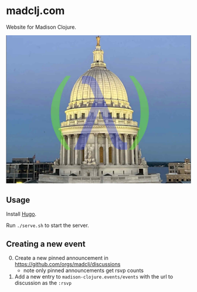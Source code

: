 # madclj.com

Website for Madison Clojure.

![Madison Clojure](static/images/madclj-logo.jpg)

## Usage

Install [Hugo](https://gohugo.io/installation/).

Run `./serve.sh` to start the server.

## Creating a new event

0. Create a new pinned announcement in https://github.com/orgs/madclj/discussions
   - note only pinned announcements get rsvp counts
1. Add a new entry to `madison-clojure.events/events` with the url to discussion as the `:rsvp`
